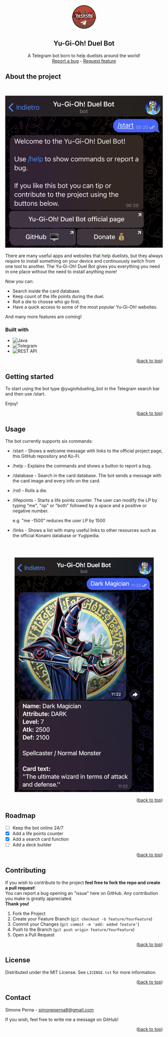 <!-- PROJECT LOGO -->
<br />
<div align="center">
    <a href="https://github.com/smnprn/yugioh-duel-bot-telegram">
        <img src="images/logo.png" alt="logo" width="80" height="80">
    </a>
    <h2 align="center"><b>Yu-Gi-Oh! Duel Bot</b></h2>
    <p align="center">
        A Telegram bot born to help duelists around the world!
        <br/>
        <a href="https://github.com/smnprn/yugioh-duel-bot-telegram/issues">Report a bug</a>
        -
        <a href="https://github.com/smnprn/yugioh-duel-bot-telegram/issues">Request feature</a>
    </p>
</div>

<!-- TABLE OF CONTENTS -->

<!-- About -->
## About the project
<br/>
<center>

![Bot Preview][preview-image]

</center>

There are many useful apps and websites that help duelists, but they always require to install something on your device and continuously switch from one tool to another. The Yu-Gi-Oh! Duel Bot gives you everything you need in one place without the need to install anything more!

Now you can:
* Search inside the card database.
* Keep count of the life points during the duel.
* Roll a die to choose who go first.
* Have a quick access to some of the most popular Yu-Gi-Oh! websites.

And many more features are coming!


### Built with
* ![Java][java-logo]
* ![Telegram][telegram-logo]
* ![REST API][rest-api-logo]

<p align="right">(<a href="#readme-top">back to top</a>)</p>

<!-- Getting Started -->
## Getting started

To start using the bot type @yugiohdueling_bot in the Telegram search bar and then use /start. 

Enjoy!

<p align="right">(<a href="#readme-top">back to top</a>)</p>

<!-- Usage -->
## Usage

The bot currently supports six commands:
* /start - Shows  a welcome message with links to the official project page, this GitHub repository and Ko-Fi.
* /help - Explains the commands and shows a button to report a bug.
* /database - Search in the card database. The bot sends a message with the card image and every info on the card.
* /roll - Rolls a die.
* /lifepoints - Starts a life points counter. The user can modify the LP by typing "me", "op" or "both" followed by a space and a positive or negative number. 
  
  e.g. "me -1500" reduces the user LP by 1500

* /links - Shows a list with many useful links to other resources such as the official Konami database or Yugipedia.

<br>
</br>

<center>

![Database Function Preview][database-image]

</center>


<p align="right">(<a href="#readme-top">back to top</a>)</p>

<!-- Roadmap -->
## Roadmap
- [ ] Keep the bot online 24/7
- [x] Add a life points counter
- [x] Add a search card function
- [ ] Add a deck builder

<p align="right">(<a href="#readme-top">back to top</a>)</p>

<!-- Contributing -->
## Contributing
If you wish to contribute to the project <b>feel free to fork the repo and create a pull request</b>!\
You can report a bug opening an "issue" here on GitHub.
Any contribution you make is greatly appreciated.\
 <b>Thank you!</b>

1. Fork the Project
2. Create your Feature Branch (`git checkout -b feature/YourFeature`)
3. Commit your Changes (`git commit -m 'add: added feature'`)
4. Push to the Branch (`git push origin feature/YourFeature`)
5. Open a Pull Request

<p align="right">(<a href="#readme-top">back to top</a>)</p>

<!-- License -->
## License

Distributed under the MIT License. See `LICENSE.txt` for more information.

<p align="right">(<a href="#readme-top">back to top</a>)</p>

<!-- CONTACT -->
## Contact

Simone Perna - simoneperna8@gmail.com

If you wish, feel free to write me a message on GitHub!

<p align="right">(<a href="#readme-top">back to top</a>)</p>

<!-- MARKDOWN LINKS & IMAGES -->
[preview-image]: images/preview.png
[java-logo]: https://img.shields.io/badge/Java-ED8B00?style=for-the-badge&logo=coffeescript&logoColor=white
[java-url]: www.java.com
[telegram-logo]: https://img.shields.io/badge/Telegram_API-229ED9?style=for-the-badge&logo=telegram&logoColor=white
[rest-api-logo]: https://img.shields.io/badge/REST_API-b53714?style=for-the-badge&logo=apache&logoColor=white
[database-image]: images/database.jpg

